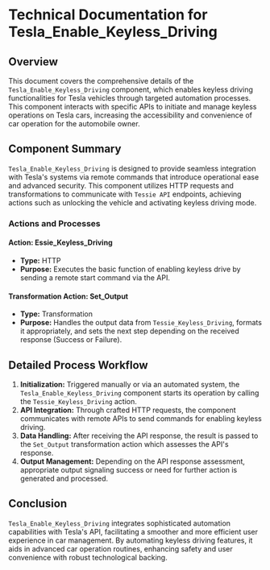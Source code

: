 # Technical Documentation for Tesla_Enable_Keyless_Driving

## Overview
This document covers the comprehensive details of the `Tesla_Enable_Keyless_Driving` component, which enables keyless driving functionalities for Tesla vehicles through targeted automation processes. This component interacts with specific APIs to initiate and manage keyless operations on Tesla cars, increasing the accessibility and convenience of car operation for the automobile owner.

## Component Summary
`Tesla_Enable_Keyless_Driving` is designed to provide seamless integration with Tesla's systems via remote commands that introduce operational ease and advanced security. This component utilizes HTTP requests and transformations to communicate with `Tessie API` endpoints, achieving actions such as unlocking the vehicle and activating keyless driving mode.

### Actions and Processes

#### Action: Essie_Keyless_Driving
- **Type:** HTTP
- **Purpose:** Executes the basic function of enabling keyless drive by sending a remote start command via the API.

#### Transformation Action: Set_Output
- **Type:** Transformation
- **Purpose:** Handles the output data from `Tessie_Keyless_Driving`, formats it appropriately, and sets the next step depending on the received response (Success or Failure).


## Detailed Process Workflow
1. **Initialization:** Triggered manually or via an automated system, the `Tesla_Enable_Keyless_Driving` component starts its operation by calling the `Tessie_Keyless_Driving` action.
2. **API Integration:** Through crafted HTTP requests, the component communicates with remote APIs to send commands for enabling keyless driving.
3. **Data Handling:** After receiving the API response, the result is passed to the `Set_Output` transformation action which assesses the API's response.
4. **Output Management:** Depending on the API response assessment, appropriate output signaling success or need for further action is generated and processed.


## Conclusion
`Tesla_Enable_Keyless_Driving` integrates sophisticated automation capabilities with Tesla's API, facilitating a smoother and more efficient user experience in car management. By automating keyless driving features, it aids in advanced car operation routines, enhancing safety and user convenience with robust technological backing.